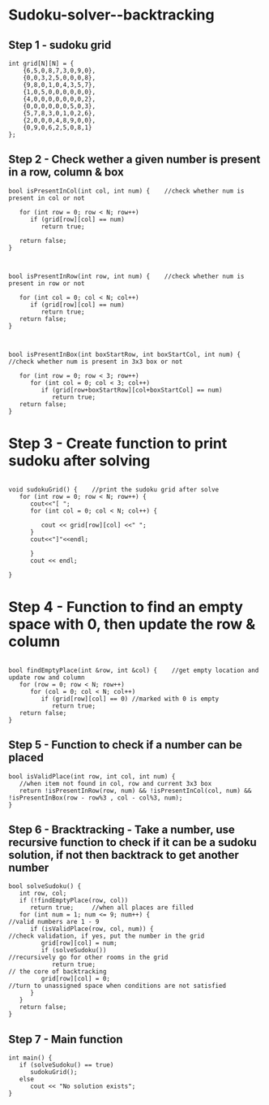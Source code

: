 # Sudoku-solver--backtracking

## Step 1 - sudoku grid

```
int grid[N][N] = {
    {6,5,0,8,7,3,0,9,0},
    {0,0,3,2,5,0,0,0,8},
    {9,8,0,1,0,4,3,5,7},
    {1,0,5,0,0,0,0,0,0},
    {4,0,0,0,0,0,0,0,2},
    {0,0,0,0,0,0,5,0,3},
    {5,7,8,3,0,1,0,2,6},
    {2,0,0,0,4,8,9,0,0},
    {0,9,0,6,2,5,0,8,1}
};

```

## Step 2 - Check wether a given number is present in a row, column & box

```
bool isPresentInCol(int col, int num) {    //check whether num is present in col or not
   
   for (int row = 0; row < N; row++)
      if (grid[row][col] == num)
         return true;
   
   return false;
}



bool isPresentInRow(int row, int num) {    //check whether num is present in row or not
   
   for (int col = 0; col < N; col++)
      if (grid[row][col] == num)
         return true;
   return false;
}



bool isPresentInBox(int boxStartRow, int boxStartCol, int num) {    //check whether num is present in 3x3 box or not
   
   for (int row = 0; row < 3; row++)
      for (int col = 0; col < 3; col++)
         if (grid[row+boxStartRow][col+boxStartCol] == num)
            return true;
   return false;
}

```

# Step 3 - Create function to print sudoku after solving

```

void sudokuGrid() {    //print the sudoku grid after solve
   for (int row = 0; row < N; row++) {
      cout<<"[ ";
      for (int col = 0; col < N; col++) {
        
         cout << grid[row][col] <<" ";
      }
      cout<<"]"<<endl;

      }
      cout << endl;
   
}

```

# Step 4 - Function to find an empty space with 0, then update the row & column

```

bool findEmptyPlace(int &row, int &col) {    //get empty location and update row and column
   for (row = 0; row < N; row++)
      for (col = 0; col < N; col++)
         if (grid[row][col] == 0) //marked with 0 is empty
            return true;
   return false;
}

```

## Step 5 - Function to check if a number can be placed

```
bool isValidPlace(int row, int col, int num) {
   //when item not found in col, row and current 3x3 box
   return !isPresentInRow(row, num) && !isPresentInCol(col, num) && !isPresentInBox(row - row%3 , col - col%3, num);
}

```

## Step 6 - Bracktracking - Take a number, use recursive function to check if it can be a sudoku solution, if not then backtrack to get another number

```
bool solveSudoku() {
   int row, col;
   if (!findEmptyPlace(row, col))
      return true;     //when all places are filled
   for (int num = 1; num <= 9; num++) {     
//valid numbers are 1 - 9
      if (isValidPlace(row, col, num)) {    
//check validation, if yes, put the number in the grid
         grid[row][col] = num;
         if (solveSudoku())     
//recursively go for other rooms in the grid
            return true;
// the core of backtracking
         grid[row][col] = 0;    
//turn to unassigned space when conditions are not satisfied
      }
   }
   return false;
}

```

## Step 7 - Main function

```
int main() {
   if (solveSudoku() == true)
      sudokuGrid();
   else
      cout << "No solution exists";
}

```
